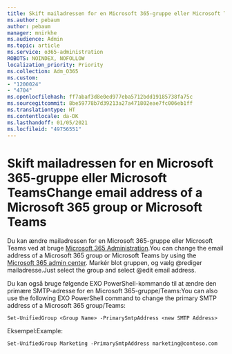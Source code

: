 ```yaml
---
title: Skift mailadressen for en Microsoft 365-gruppe eller Microsoft Teams
ms.author: pebaum
author: pebaum
manager: mnirkhe
ms.audience: Admin
ms.topic: article
ms.service: o365-administration
ROBOTS: NOINDEX, NOFOLLOW
localization_priority: Priority
ms.collection: Adm_O365
ms.custom:
- "1200024"
- "4704"
ms.openlocfilehash: ff7abaf3d8e0ed977eba5712bdd19185738fa75c
ms.sourcegitcommit: 8be59778b7d39213a27a471802eae7fc006eb1ff
ms.translationtype: HT
ms.contentlocale: da-DK
ms.lasthandoff: 01/05/2021
ms.locfileid: "49756551"
---
```

# <a name="change-email-address-of-a-microsoft-365-group-or-microsoft-teams"></a><span data-ttu-id="c57a9-102">Skift mailadressen for en Microsoft 365-gruppe eller Microsoft Teams</span><span class="sxs-lookup"><span data-stu-id="c57a9-102">Change email address of a Microsoft 365 group or Microsoft Teams</span></span>

<span data-ttu-id="c57a9-103">Du kan ændre mailadressen for en Microsoft 365-gruppe eller Microsoft Teams ved at bruge [Microsoft 365 Administration](https://admin.microsoft.com/).</span><span class="sxs-lookup"><span data-stu-id="c57a9-103">You can change the email address of a Microsoft 365 group or Microsoft Teams by using the [Microsoft 365 admin center](https://admin.microsoft.com/).</span></span> <span data-ttu-id="c57a9-104">Markér blot gruppen, og vælg @rediger mailadresse.</span><span class="sxs-lookup"><span data-stu-id="c57a9-104">Just select the group and select @edit email address.</span></span>

<span data-ttu-id="c57a9-105">Du kan også bruge følgende EXO PowerShell-kommando til at ændre den primære SMTP-adresse for en Microsoft 365-gruppe/Teams:</span><span class="sxs-lookup"><span data-stu-id="c57a9-105">You can also use the following EXO PowerShell command to change the primary SMTP address of a Microsoft 365 group/Teams:</span></span>

`Set-UnifiedGroup <Group Name> -PrimarySmtpAddress <new SMTP Address>`

<span data-ttu-id="c57a9-106">Eksempel:</span><span class="sxs-lookup"><span data-stu-id="c57a9-106">Example:</span></span>

`Set-UnifiedGroup Marketing -PrimarySmtpAddress marketing@contoso.com`
